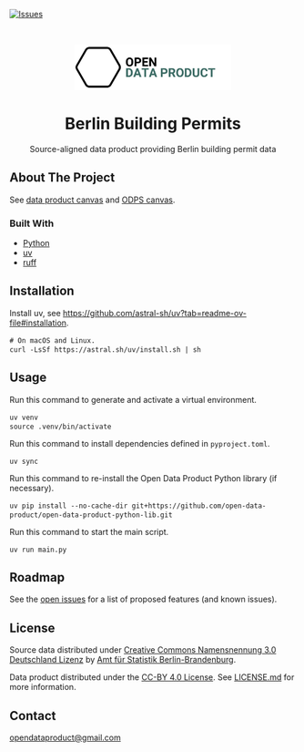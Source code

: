 [![Issues](https://img.shields.io/github/issues/open-data-product/open-data-product-berlin-building-permits-source-aligned)](https://github.com/open-data-product/open-data-product-berlin-building-permits-source-aligned/issues)

<br />
<p align="center">
  <a href="https://github.com/open-data-product/open-data-product-berlin-building-permits-source-aligned">
    <img src="logo-with-text.png" alt="Logo" style="height: 80px; ">
  </a>

  <h1 align="center">Berlin Building Permits</h1>

  <p align="center">
    Source-aligned data product providing Berlin building permit data
  </p>
</p>

## About The Project

See [data product canvas](docs/data-product-canvas.md) and [ODPS canvas](./docs/odps-canvas.md).

### Built With

* [Python](https://www.python.org/)
* [uv](https://docs.astral.sh/uv/)
* [ruff](https://docs.astral.sh/ruff/)

## Installation

Install uv, see https://github.com/astral-sh/uv?tab=readme-ov-file#installation.

```shell
# On macOS and Linux.
curl -LsSf https://astral.sh/uv/install.sh | sh
```

## Usage

Run this command to generate and activate a virtual environment.

```shell
uv venv
source .venv/bin/activate
```

Run this command to install dependencies defined in `pyproject.toml`.

```shell
uv sync
```

Run this command to re-install the Open Data Product Python library (if necessary).

```shell
uv pip install --no-cache-dir git+https://github.com/open-data-product/open-data-product-python-lib.git
```

Run this command to start the main script.

```shell
uv run main.py
```

## Roadmap

See
the [open issues](https://github.com/open-data-product/open-data-product-berlin-building-permits-source-aligned/issues)
for a list of proposed features (and
known issues).

## License

Source data distributed
under [Creative Commons Namensnennung 3.0 Deutschland Lizenz](https://creativecommons.org/licenses/by/3.0/de/)
by [Amt für Statistik Berlin-Brandenburg](https://www.statistik-berlin-brandenburg.de/).

Data product distributed under the [CC-BY 4.0 License](https://creativecommons.org/licenses/by/4.0/).
See [LICENSE.md](./LICENSE.md) for more information.

## Contact

opendataproduct@gmail.com
